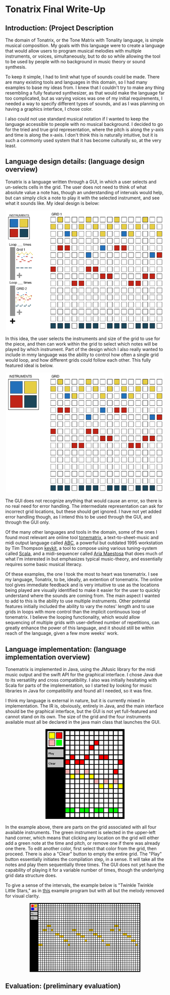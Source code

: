 # Tonatrix Final Write-Up


## Introduction: (Project Description

<!--Describe your domain and motivate the need for a DSL (i.e., how could domain-experts use and benefit from a DSL?). What is the essence of your language, and why is it a good language for this domain?-->

The domain of Tonatrix, or the Tone Matrix with Tonality language, is simple musical composition. My goals with this language were to create a language that would allow users to program musical melodies with multiple instruments, or voices, simultaneously, but to do so while allowing the tool to be used by people with no background in music theory or sound synthesis.

To keep it simple, I had to limit what type of sounds could be made. There are many existing tools and languages in this domain,  so I had many examples to base my ideas from. I knew that I couldn't try to make any thing resembling a fully featured synthesizer, as that would make the language far too complicated, but as varying voices was one of my initial requirements, I needed a way to specify different types of sounds, and as I was planning on having a graphics interface, I chose color. 

I also could not use standard musical notation if I wanted to keep the language accessible to people with no musical background. I decided to go for the tried and true grid representation, where the pitch is along the y-axis and time is along the x-axis. I don't think this is naturally intuitive, but it is such a commonly used system that it has become culturally so, at the very least.

## Language design details: (language design overview)

<!--Give a high-level overview of your language's design. Be sure to answer the following questions:

How does a user write programs in your language (e.g., do they type in commands, use a visual/graphical tool, speak, etc.)?
How does the syntax of your language help users write programmers more easily than the syntax of a general-purpose language?
What is the basic computation that your language performs (i.e., what is the computational model)?
What are the basic data structures in your DSL, if any? How does a the user create and manipulate data?
What are the basic control structures in your DSL, if any? How does the user specify or manipulate control flow?
What kind(s) of input does a program in your DSL require? What kind(s) of output does a program produce?
Error handling: How can programs go wrong, and how does your language communicate those errors to the user?
What tool support (e.g., error-checking, development environments) does your project provide?
Are there any other DSLs for this domain? If so, what are they, and how does your language compare to these other languages?
Example program(s): Provide one or more examples that give the casual reader a good sense of your language. Include inputs and outputs. Think of this section as “Tutorial By Example”. You might combine this section with the previous one, i.e., use examples to help describe your language.-->


Tonatrix is a language written through a GUI, in which a user selects and un-selects cells in the grid. The user does not need to think of what absolute value a note has, though an understanding of intervals would help, but can simply click a note to play it with the selected instrument, and see what it sounds like. My ideal design is below:

<p align="center">
  <img src="https://github.com/cvcal/NoteMatrixWithTonality/blob/master/documents/initial_examples/GUI_idea_withLoops_inUse.png" width="500" />
</p>

In this idea, the user selects the instruments and size of the grid to use for the piece, and then can work within the grid to select which notes will be played by which instrument. Part of the design which I also really wanted to include in mmy language was the ability to control how often a single grid would loop, and how different grids could follow each other. This fully featured ideal is below.

<p align="center">
  <img src="https://github.com/cvcal/NoteMatrixWithTonality/blob/master/documents/initial_examples/GUI_simple_inUse.png" width="500" />
</p>

The GUI does not recognize anything that would cause an error, so there is no real need for error handling. The intermediate representation can ask for incorrect grid locations, but these should get ignored. I have not yet added error handling though, as I intend this to be used through the GUI, and through the GUI only. 

Of the many other languages and tools in the domain, some of the ones I found most relevant are online tool [tonematrix](http://tonematrix.audiotool.com/), a text-to-sheet-music and midi output language called [ABC](abcnotation.com), a powerful but outdated 1995 workstation by Tim Thompson [keykit](http://en.wikipedia.org/wiki/Keykit), a tool to compose using various tuning-system called [Scala](http://www.huygens-fokker.org/scala/), and a midi-sequencer called [Aria Maestosa](http://ariamaestosa.sourceforge.net/) that does much of what I'm interested in but emphasizes typical music-theory, and essentially requires some basic musical literacy.

Of these examples, the one I took the most to heart was tonematrix. I see my language, Tonatrix, to be, ideally, an extention of tonematrix. The online tool gives immediate feedback and is very intuitive to use as the locations being played are visually identified to make it easier for the user to quickly understand where the sounds are coming from. The main aspect I wanted to add to this is the ability to use multiple instruments. Other potential features initially included the ability to vary the notes' length and to use grids in loops with more control than the implicit continuous loop of tonematrix. I believe the looping functionality, which would allow sequencing of multiple grids with user-defined number of repetitions, can greatly enhance the power of this language, and it should still be within reach of the language, given a few more weeks' work. 

## Language implementation: (language implementation overview) 

<!--Describe your implementation. In particular, answer the following questions:

What host language did you use (i.e., in what language did you implement your DSL)? Why did you choose this host language (i.e., why is it well-suited for your language design)?
Is yours an external or an internal DSL (or some combination thereof)? Why is that the right design?
Provide an overview of the architecture of your language: front, middle, and back-end, along with any technologies used to implement these components.
“Parsing”: How does your DSL take a user program and turn it into something that can be executed? How do the data and control structures of your DSL connect to the underlying semantic model?
Intermediate representation: What data structure(s) in the host language do you use to represent a program in your DSL?
Execution: How did you implement the computational model? Describe the structure of your code and any special programming techniques you used to implement your language. In particular, how do the semantics of your host language differ from the semantics of your DSL?-->

Tonematrix is implemented in Java, using the JMusic library for the midi music output and the swift API for the graphical interface. I chose Java due to its versatility and cross compatibility. I also was initially hesitating with Scala for parts of the implementation, so I started by looking for music libraries in Java for compatibility and found all I needed, so it was fine.

I think my language is external in nature, but it is currently mixed in implementation. The IR is, obviously, entirely in Java, and the main interface should be the graphical interface, but the GUI is not yet full-featured and cannot stand on its own. The size of the grid and the four instruments available must all be declared in the java main class that launches the GUI. 

<p align="center">
  <img src="https://github.com/cvcal/NoteMatrixWithTonality/blob/master/documents/pictures/workingVersionWithThings.png" width="250" />
</p> 

In the example above, there are parts on the grid associated with all four available instruments. The green instrument is selected in the upper-left hand corner, which means that clicking any location on the grid will either add a green note at the time and pitch, or remove one if there was already one there. To edit another color, first select that color from the grid, then proceed. There is also a "Clear" button to empty the entire grid. The "Play" button essentially initiates the compilation step, in a sense. It will take all the notes and play them sequentially three times. The GUI does not yet have the capability of playing it for a variable number of times, though the underlying grid data structure does.

To give a sense of the intervals, the example below is "Twinkle Twinkle Little Stars," as in [this](https://github.com/cvcal/NoteMatrixWithTonality/blob/master/src/tests/LargeGridTest.java) example program but with all but the melody removed for visual clarity. 


<p align="center">
  <img src="https://github.com/cvcal/NoteMatrixWithTonality/blob/master/documents/pictures/TwinkleTwinkleLittleStar.png" width="350" />
</p> 


## Evaluation: (preliminary evaluation)

<!--Provide some analysis of the work you did. In particular:

How “DSL-y” is your language? How close or far away is it from a general- purpose language?
What works well in your language? What are you particularly pleased with?
What could be improved? For example, how could the user's experience be better? How might your implementation be simpler or more cohesive? Are there more features you'd like to have? Does your current implementation differ from your larger vision for the language?
Re-visit your evaluation plan from the beginning of the project. Which tools have you used to evaluate the quality of your design? What have you learned from these evaluations? Have you made any significant changes as a result of these tools, the critiques, or user tests?
Where did you run into trouble and why? For example, did you come up with some syntax that you found difficult to implement, given your host language choice? Did you want to support multiple features, but you had trouble getting them to play well together?
If you worked as a pair, describe how you have divided your labor and whether that division has worked well.-->